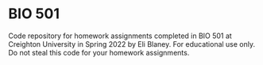 # BIO 501

Code repository for homework assignments completed in BIO 501 at Creighton University in Spring 2022 by Eli Blaney. For educational use only. Do not steal this code for your homework assignments.